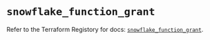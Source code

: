 # `snowflake_function_grant`

Refer to the Terraform Registory for docs: [`snowflake_function_grant`](https://registry.terraform.io/providers/snowflake-labs/snowflake/0.63.0/docs/resources/function_grant).

